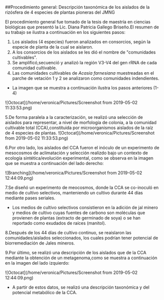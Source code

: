 ##Procedimiento general: Descripción taxonómica de los aislados de la rizósfera de 4 especies de plantas pioneras del JMNG

El procedimiento general fue tomado de la tesis de maestría en ciencias biológicas que presentó la Lic. Diana Patricia Gallego Briseño.El resumen de su trabajo se ilustra a continuación en los siguientes pasos:

1. Los aislados (4 especies) fueron analizados en consorcios, según la especie de planta de la cual se aislaron.
2. A los consorcios de los aislados se les dió el nombre de "comunidades cultivables".
3. Se amplificó,secuenció y analizó la región V3-V4 del gen rRNA de cada comunidad cultivable.
4. Las comunidades cultivables de _Acasia farnesiana_ muestreadas en el parche de vetación 1 y 2 se analizaron como comunidades indendientes.

* La imagen que se muestra a continuación ilustra los pasos anteriores (1-4)

![Octocat](/home/veronica/Pictures/Screenshot from 2019-05-02 11:33:53.png)

5.De forma paralela a la caracterización, se realizó una selección de aislados para representar, a nivel de morfología de colonia, a la comunidad cultivable total (CCA),constituida por microorganismos aislados de la raíz de 4 especies de plantas.
![Octocat](/home/veronica/Pictures/Screenshot from 2019-05-02 11:33:53.png)

6.Por otro lado, los aislados del CCA fueron el inóculo de un experimento de mesocosmos de aclimatación y selección realizdo bajo un contexto de ecología sintética/evolución experimental, como se observa en la imagen que se muestra a continuación del lado derecho:

![Branching](/home/veronica/Pictures/Screenshot from 2019-05-02 12:44:09.png)

7.Se diseñó un experimento de meocosmos, donde la CCA se co-inoculó en medio de cultivo selectivos, manteniendo un cultivo durante 44 días mediante pases seriales.
* Los medios de cultivo selectivos consistieron en la adición de jal minero y medios de cultivo cuyas fuentes de carbono son moléculas que provienen de plantas (extracto de germinado de soya) o se han reportado como exudados de raíces (manitol).

8.Después de los 44 días de cultivo continuo, se reaislaron las comunidades/aislados seleccionados, los cuales podrían tener potencial de biorremediación de Jales mineros.

9.Por último, se realizó una descripción de los aislados que de la CCA mediante la obtención de un metagenoma,como se muestra a continuación en la imagen del lado izquierdo:

![Octocat](/home/veronica/Pictures/Screenshot from 2019-05-02 12:44:09.png)

* A partir de estos datos, se realizó una descripción taxonómica y del potencial metabólico de la CCA.

